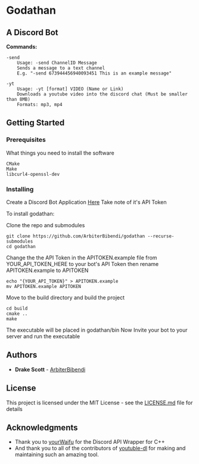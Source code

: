 # Godathan

## A Discord Bot

**Commands:**
```
-send 
    Usage: -send ChannelID Message 
    Sends a message to a text channel
    E.g. "-send 673944456940093451 This is an example message"

-yt
    Usage: -yt [format] VIDEO (Name or Link)
    Downloads a youtube video into the discord chat (Must be smaller than 8MB)
    Formats: mp3, mp4
```
## Getting Started

### Prerequisites

What things you need to install the software

```
CMake
Make
libcurl4-openssl-dev
```

### Installing

Create a Discord Bot Application [Here](https://discordapp.com/developers/docs/intro)
Take note of it's API Token

To install godathan:

Clone the repo and submodules
```
git clone https://github.com/ArbiterBibendi/godathan --recurse-submodules
cd godathan
```
Change the the API Token in the APITOKEN.example file from YOUR_API_TOKEN_HERE to your bot's API Token
then rename APITOKEN.example to APITOKEN
```
echo "{YOUR_API_TOKEN}" > APITOKEN.example
mv APITOKEN.example APITOKEN
```
Move to the build directory and build the project
```
cd build
cmake ..
make
```

The executable will be placed in godathan/bin
Now Invite your bot to your server and run the executable


## Authors

* **Drake Scott** - [ArbiterBibendi](https://github.com/ArbiterBibendi)

## License

This project is licensed under the MIT License - see the [LICENSE.md](LICENSE.md) file for details

## Acknowledgments

* Thank you to [yourWaifu](https://github.com/yourWaifu) for the Discord API Wrapper for C++
* And thank you to all of the contributors of [youtuble-dl](https://github.com/ytdl-org/youtube-dl) for 
  making and maintaining such an amazing tool.
